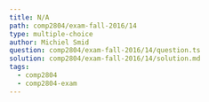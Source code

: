```yaml
---
title: N/A
path: comp2804/exam-fall-2016/14
type: multiple-choice
author: Michiel Smid
question: comp2804/exam-fall-2016/14/question.ts
solution: comp2804/exam-fall-2016/14/solution.md
tags:
  - comp2804
  - comp2804-exam
---
```

